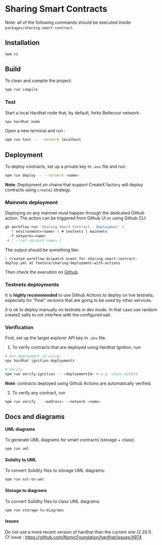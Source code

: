# Sharing Smart Contracts

Note: all of the following commands should be executed inside `packages/sharing-smart-contract`.

## Installation

```bash
npm ci
```

## Build

To clean and compile the project:

```bash
npm run compile
```

### Test

Start a local Hardhat node that, by default, forks Bellecour network:

```bash
npx hardhat node
```

Open a new terminal and run :

```bash
npm run test -- --network localhost
```

## Deployment

To deploy contracts, set up a private key in `.env` file and run:

```bash
npm run deploy -- --network <name>
```

**Note**: Deployment on chains that support CreateX factory will deploy contracts using `create2` strategy.

### Mainnets deployment

Deploying on any mainnet must happen through the dedicated Github action.
The action can be triggered from Github UI or using Github CLI:

```sh
gh workflow run 'Sharing Smart Contract - Deployment' \
  -f environment=<name> \ # testnets | mainnets
  -f network=<name>
 # [ --ref <branch name> ]
```

The output should be something like:

```
✓ Created workflow_dispatch event for sharing-smart-contract-deploy.yml at feature/sharing-deployment-with-actions
```

Then check the execution on [Github](https://github.com/iExecBlockchainComputing/dataprotector-sdk/actions/workflows/sharing-smart-contract-deploy.yml).

### Testnets deployments

It is **highly recommended** to use Github Actions to deploy on live testnets, especially for "final" versions that are going to be used by other services.

It is ok to deploy manually on testnets in dev mode. In that case use random create2 salts to not interfere with the configured salt.

### Verification

First, set up the target explorer API key in `.env` file.

1. To verify contracts that are deployed using Hardhat Ignition, run:

```bash
# Get deployment id using:
npx hardhat ignition deployments

# Verify
npm run verify:ignition -- <deploymentId> # e.g. chain-421614
```

**Note**: contracts deployed using Github Actions are automatically verified.

2. To verify any contract, run

```bash
npm run verify -- <address> --network <name>
```

## Docs and diagrams

#### UML diagrams

To generate UML diagrams for smart contracts (storage + class):

```bash
npm run uml
```

#### Solidity to UML

To convert Solidity files to storage UML diagrams:

```bash
npm run sol-to-uml
```

#### Storage to diagrams

To convert Solidity files to class UML diagrams:

```bash
npm run storage-to-diagrams
```

#### Issues

Do not use a more recent version of hardhat than the current one (2.20.1). Cf issue : <https://github.com/NomicFoundation/hardhat/issues/4974>
